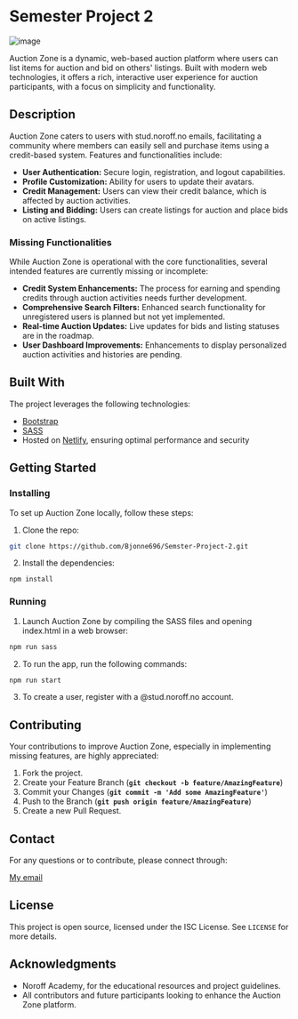 # Semester Project 2

![image](https://github.com/Bjonne696/Semster-Project-2/blob/main/images/semester2.png?raw=true)

Auction Zone is a dynamic, web-based auction platform where users can list items for auction and bid on others' listings. Built with modern web technologies, it offers a rich, interactive user experience for auction participants, with a focus on simplicity and functionality.

## Description

Auction Zone caters to users with stud.noroff.no emails, facilitating a community where members can easily sell and purchase items using a credit-based system. Features and functionalities include:

- **User Authentication:** Secure login, registration, and logout capabilities.
- **Profile Customization:** Ability for users to update their avatars.
- **Credit Management:** Users can view their credit balance, which is affected by auction activities.
- **Listing and Bidding:** Users can create listings for auction and place bids on active listings.

### Missing Functionalities

While Auction Zone is operational with the core functionalities, several intended features are currently missing or incomplete:

- **Credit System Enhancements:** The process for earning and spending credits through auction activities needs further development.
- **Comprehensive Search Filters:** Enhanced search functionality for unregistered users is planned but not yet implemented.
- **Real-time Auction Updates:** Live updates for bids and listing statuses are in the roadmap.
- **User Dashboard Improvements:** Enhancements to display personalized auction activities and histories are pending.

## Built With

The project leverages the following technologies:

- [Bootstrap](https://getbootstrap.com/)
- [SASS](https://sass-lang.com/)
- Hosted on [Netlify](https://www.netlify.com/), ensuring optimal performance and security

## Getting Started

### Installing

To set up Auction Zone locally, follow these steps:

1. Clone the repo:

```bash
git clone https://github.com/Bjonne696/Semster-Project-2.git
```

2. Install the dependencies:

```
npm install
```

### Running

1. Launch Auction Zone by compiling the SASS files and opening index.html in a web browser:

```bash
npm run sass
```

2. To run the app, run the following commands:

```bash
npm run start
```

3. To create a user, register with a @stud.noroff.no account.

## Contributing

Your contributions to improve Auction Zone, especially in implementing missing features, are highly appreciated:

1. Fork the project.
2. Create your Feature Branch (**`git checkout -b feature/AmazingFeature`**)
3. Commit your Changes (**`git commit -m 'Add some AmazingFeature'`**)
4. Push to the Branch (**`git push origin feature/AmazingFeature`**)
5. Create a new Pull Request.

## Contact

For any questions or to contribute, please connect through:

[My email](mailto:Bjonne696@gmail.com)


## License

This project is open source, licensed under the ISC License. See `LICENSE` for more details.

## Acknowledgments

- Noroff Academy, for the educational resources and project guidelines.
- All contributors and future participants looking to enhance the Auction Zone platform.
